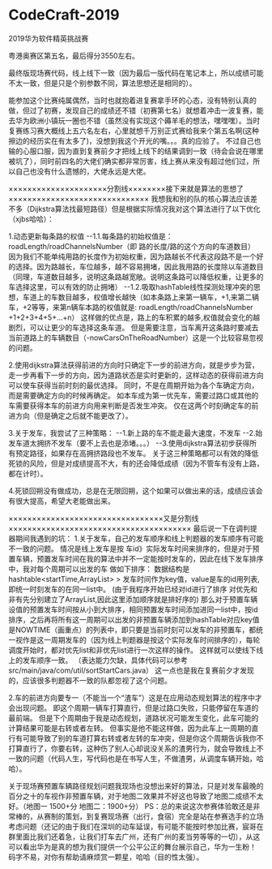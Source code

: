# CodeCraft-2019
2019华为软件精英挑战赛 

粤港奥赛区第五名，最后得分3550左右。

   最终版现场赛代码，线上线下一致（因为最后一版代码在笔记本上，所以成绩可能不太一致，但是只是个别参数不同，算法思想还是相同的）。

   能参加这个比赛纯属偶然，当时也就抱着进复赛拿手环的心态，没有特别认真的做，但过了初赛，发现自己的成绩还不错（初赛第七名）就想着冲击一波复赛，能去华为欧洲小镇玩一圈也不错（虽然没有实现这个薅羊毛的想法，嘿嘿嘿）。当时复赛练习赛大概线上五六名左右，心里就想千万别正式赛给我来个第五名啊(这种擦边的经历实在有太多了)，没想到我这个开光的嘴。。。真的应验了。
   不过自己也输的心服口服，因为直到复赛前夕才把线上线下的结果调到一致（待会会说在哪里被坑了），同时前四名的大佬们确实都非常厉害，线上赛从来没有超过他们过，所以自己也没有什么遗憾的，大佬永远是大佬。

×××××××××××××××××××××分割线××××××××接下来就是算法的思想了××××××××××××××××××××××××××××××
   我想我和别的队的核心算法应该差不多（Dijkstra算法找最短路径）但是根据实际情况我对这个算法进行了以下优化（xjbs哈哈）：
   
1.动态更新每条路的权值
    --1.1.每条路的初始权值是：roadLength/roadChannelsNumber（即 路的长度/路的这个方向的车道数目）
    因为我们不能单纯用路的长度作为初始权重，因为路越长不代表这段路不是一个好的选择。因为路越长，车位越多，越不容易拥堵，因此我用路的长度除以车道数目（同理，车道数目越多，说明这条路越宽敞。说明这条路可以降低权重，让更多的车选择这里，可以有效的防止拥堵）
    --1.2.吸取hashTable线性探测处理冲突的思想，车道上的车数目越多，权值增长越快（如本条路上来第一辆车，+1,来第二辆车，+2等等，来第n辆车本路的权值就是: 
    roadLength/roadChannelsNumber +1+2+3+4+5+...+n）
    这样做的优点是，路上的车积累的越多,权值就会变化的越剧烈，可以让更少的车选择这条车道。
    但是需要注意，当车离开这条路时要减去当前道路上的车辆数目（-nowCarsOnTheRoadNumber）这是一个比较容易忽视的问题。
    
2.使用dijkstra算法获得前进的方向时只确定下一步的前进方向，就是步步为营，走一步再看下一步的方向，因为道路状态是实时更新的，这样动态的获得前进方向可以使车获得当前时刻的最优选择。
  同时，不是在周期开始为各个车确定方向，而是需要确定方向的时候再确定。
  如本车成为第一优先车，需要过路口或其他的车需要获得本车的前进方向用来判断是否发生冲突。
  仅在这两个时刻确定车的前进方向（但是确定之后就不能更改了）。

3.关于发车，我尝试了三种策略：
   --1.新上路的车不能走最大速度，不发车
   --2.始发车道太拥挤不发车（要不上去也是添堵。。。）
   --3.使用dijkstra算法初步获得所有预定路径，如果存在高拥挤路段也不发车。
   关于这三种策略都可以有效的降低死锁的风险，但是对成绩提高不大，有的还会降低成绩（因为不管车有没有上路，都在计时）。
  
 4.死锁回朔没有做成功，总是在无限回朔，这个如果可以做出来的话，成绩应该会有很大提高，希望大老能做出来。
 
 ×××××××××××××××××××××××××××××××××又是分割线×××××××××××××××××××××××××××××××××××××××
 最后说一下在调判提器期间我遇到的坑：
 1.关于发车，自己的发车顺序和线上判题器的发车顺序有可能不一致的问题。
     情况是线上发车是按 车id》实际发车时间来排序的，但是对于预置车辆，预置发车时间在我的算法中并不一定能按时发车的，因此在线下发车排序中，我对每个周期可以出发的车 做如下排序：
     数据结构是hashtable<startTime,ArrayList<carID>> >
     发车时间作为key值，value是车的id用列表,即统一时刻发车的在同一list中。
     (由于我程序开始已经对id进行了排序 对优先和非有先分别建立了ArrayList,因此这里添加顺序就是排好序的)
     那么对于预置车辆设值的预置发车时间按从小到大排序，相同预置发车时间添加进同一list中，按id排序，之后再将所有这一周期可以出发的非预置车辆添加到hashTable对应key值是NOWTIME（画重点）的列表中，即只要是当前时刻可以发车的非预置车，都统一视作是这一周期发车的（因为线上判题器是按这个实际发车时间排序的），每轮调度开始时，都对优先list和非优先list进行一次这样的操作。
      这样就可以使线下线上的发车顺序一致。
    （表达能力欠缺，具体代码可以参考src/main/java/com/util/sortStartCars.java）
      这一点也是我在复赛前夕才发现的，应该很多判题器不一致的队都忽视了这个问题。
    
2.车的前进方向要专一（不能当一个“渣车”）这是在应用动态规划算法的程序中才会出现问题。
    即这个周期一辆车打算直行，但是过路口失败，只能停留在车道的最前端。
    但是下个周期由于我是动态规划，道路状况可能发生变化，此车可能的计算结果可能是右转或者左转。
    但事实是他不能这样做，因为此车上一周期的直行有可能导致了别的车道打算右转或者左转的车冲突，但是你这个周期告诉我你不打算直行了，你要右转，这种伤了别人心却说没关系的渣男行为，就会导致线上不一致的问题（代码人生，写代码也是在书写人生，不做渣男，从调度车辆开始，哈哈）。

  关于现场赛预置车辆路径规划问题我现场也没想出来好的算法，只是对发车最晚的百分之十的车视作非预置车辆，对于地图二效果并不好这也导致了地图二成绩不太好。（地图一 1500+分 地图二：1900+分）
PS：总的来说这次参赛体验敢还是非常棒的，从赛制的策划，到复赛现场赛（出行，食宿）完全是站在参赛选手的立场考虑问题（还记的由于我们在深圳的动车延误，有可能不能按时参加比赛，宸哥在群里面比我们还着急，让我们打车去广州，还有广州的麦当劳等等的一切），从这可以看出华为是真的想为我们提供一个公平公正的舞台展示自己，华为一生粉！
码字不易，对你有帮助请麻烦赏一颗星，哈哈（目的性太强）。    
